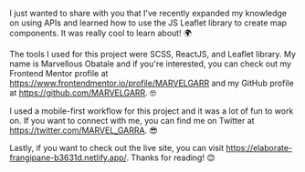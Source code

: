 I just wanted to share with you that I've recently expanded my knowledge on using APIs and learned how to use the JS Leaflet library to create map components. It was really cool to learn about! 🌍

The tools I used for this project were SCSS, ReactJS, and Leaflet library. My name is Marvellous Obatale and if you're interested, you can check out my Frontend Mentor profile at https://www.frontendmentor.io/profile/MARVELGARR and my GitHub profile at https://github.com/MARVELGARR. 🤓

I used a mobile-first workflow for this project and it was a lot of fun to work on. If you want to connect with me, you can find me on Twitter at https://twitter.com/MARVEL_GARRA. 😎

Lastly, if you want to check out the live site, you can visit https://elaborate-frangipane-b3631d.netlify.app/. Thanks for reading! 😊
